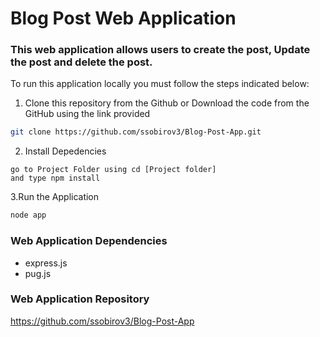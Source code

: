 # Blog Post Web Application

### This web application allows users to create the post, Update the post and delete the post.

To run this application locally you must follow the steps indicated below:

1. Clone this repository from the Github or Download the code from the GitHub using the link provided

```bash
git clone https://github.com/ssobirov3/Blog-Post-App.git
```

2. Install Depedencies 

```
go to Project Folder using cd [Project folder]
and type npm install
```

3.Run the Application
```bash
node app
```


### Web Application Dependencies
- express.js
- pug.js

### Web Application Repository
https://github.com/ssobirov3/Blog-Post-App